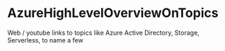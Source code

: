 # AzureHighLevelOverviewOnTopics
Web / youtube links to topics like Azure Active Directory, Storage, Serverless, to name a few
